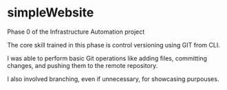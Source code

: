 # simpleWebsite

Phase 0 of the Infrastructure Automation project

The core skill trained in this phase is control versioning using GIT from CLI.

I was able to perform basic Git operations like adding files, committing changes, and pushing them to the remote repository.

I also involved branching, even if unnecessary, for showcasing purpouses.
